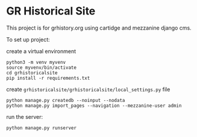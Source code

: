 # GR Historical Site 

This project is for grhistory.org using cartidge and mezzanine django cms.

To set up project: 

create a virtual environment 

```
python3 -m venv myvenv
source myvenv/bin/activate
cd grhistoricalsite
pip install -r requirements.txt
```

create `grhistoricalsite/grhistoricalsite/local_settings.py` file

```
python manage.py createdb --noinput --nodata
python manage.py import_pages --navigation --mezzanine-user admin
```

run the server:

`python manage.py runserver`
